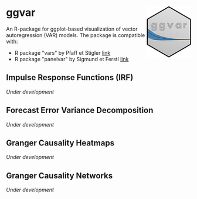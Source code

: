 # ggvar <img src='ggvar.jpg' align="right" height="138.5" />

An R-package for ggplot-based visualization of vector autoregression (VAR) models.
The package is compatible with:
* R package "vars" by Pfaff et Stigler [link](https://cran.r-project.org/web/packages/vars/vars.pdf)
* R package "panelvar" by Sigmund et Ferstl [link](https://cran.r-project.org/web/packages/panelvar/panelvar.pdf)


## Impulse Response Functions (IRF)
*Under development*

## Forecast Error Variance Decomposition
*Under development*

## Granger Causality Heatmaps
*Under development*

## Granger Causality Networks
*Under development*
